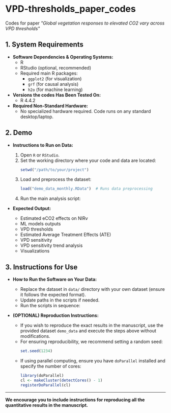 # VPD-thresholds_paper_codes

Codes for paper *"Global vegetation responses to elevated CO2 vary across VPD thresholds"*

## 1. System Requirements
- **Software Dependencies & Operating Systems:**
  - R
  - RStudio (optional, recommended)
  - Required main R packages:
    - `ggplot2` (for visualization)
    - `grf` (for causal analysis)
    - `h2o` (for machine learning)
- **Versions the codes Has Been Tested On:**
  - R 4.4.2
- **Required Non-Standard Hardware:**
  - No specialized hardware required. Code runs on any standard desktop/laptop.

## 2. Demo
- **Instructions to Run on Data:**
  1. Open `R` or `RStudio`.
  2. Set the working directory where your code and data are located:
     ```r
     setwd("/path/to/your/project")
     ```
  3. Load and preprocess the dataset:
     ```r
     load("demo_data_monthly.RData")  # Runs data preprocessing
     ```
  4. Run the main analysis script:
    
- **Expected Output:**
  - Estimated eCO2 effects on NIRv
  - ML models outputs
  - VPD thresholds
  - Estimated Average Treatment Effects (ATE)
  - VPD sensitivity
  - VPD sensitivity trend analysis
  - Visualizations

## 3. Instructions for Use
- **How to Run the Software on Your Data:**
  - Replace the dataset in `data/` directory with your own dataset (ensure it follows the expected format).
  - Update paths in the scripts if needed.
  - Run the scripts in sequence:

- **(OPTIONAL) Reproduction Instructions:**
  - If you wish to reproduce the exact results in the manuscript, use the provided dataset `demo_data` and execute the steps above without modifications.
  - For ensuring reproducibility, we recommend setting a random seed:
    ```r
    set.seed(1234)
    ```
  - If using parallel computing, ensure you have `doParallel` installed and specify the number of cores:
    ```r
    library(doParallel)
    cl <- makeCluster(detectCores() - 1)  
    registerDoParallel(cl)
    ```

---

**We encourage you to include instructions for reproducing all the quantitative results in the manuscript.**
